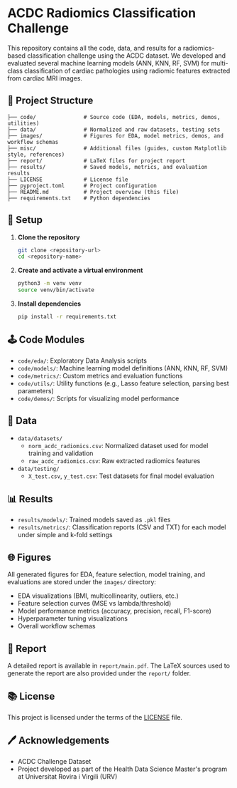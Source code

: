 # ACDC Radiomics Classification Challenge

This repository contains all the code, data, and results for a radiomics-based
classification challenge using the ACDC dataset. We developed and evaluated
several machine learning models (ANN, KNN, RF, SVM) for multi-class
classification of cardiac pathologies using radiomic features extracted from
cardiac MRI images.

## 📂 Project Structure

```
├── code/               # Source code (EDA, models, metrics, demos, utilities)
├── data/               # Normalized and raw datasets, testing sets
├── images/             # Figures for EDA, model metrics, demos, and workflow schemas
├── misc/               # Additional files (guides, custom Matplotlib style, references)
├── report/             # LaTeX files for project report
├── results/            # Saved models, metrics, and evaluation results
├── LICENSE             # License file
├── pyproject.toml      # Project configuration
├── README.md           # Project overview (this file)
├── requirements.txt    # Python dependencies
```

## 🚀 Setup

1. **Clone the repository**

   ```bash
   git clone <repository-url>
   cd <repository-name>
   ```

2. **Create and activate a virtual environment**

   ```bash
   python3 -m venv venv
   source venv/bin/activate
   ```

3. **Install dependencies**

   ```bash
   pip install -r requirements.txt
   ```

## 🕹️ Code Modules

- `code/eda/`: Exploratory Data Analysis scripts
- `code/models/`: Machine learning model definitions (ANN, KNN, RF, SVM)
- `code/metrics/`: Custom metrics and evaluation functions
- `code/utils/`: Utility functions (e.g., Lasso feature selection, parsing best
parameters)
- `code/demos/`: Scripts for visualizing model performance

## 📁 Data

- `data/datasets/`
  - `norm_acdc_radiomics.csv`: Normalized dataset used for model training and
  validation
  - `raw_acdc_radiomics.csv`: Raw extracted radiomics features
- `data/testing/`
  - `X_test.csv`, `y_test.csv`: Test datasets for final model evaluation

## 📊 Results

- `results/models/`: Trained models saved as `.pkl` files
- `results/metrics/`: Classification reports (CSV and TXT) for each model under
simple and k-fold settings

## 🌐 Figures

All generated figures for EDA, feature selection, model training, and
evaluations are stored under the `images/` directory:

- EDA visualizations (BMI, multicollinearity, outliers, etc.)
- Feature selection curves (MSE vs lambda/threshold)
- Model performance metrics (accuracy, precision, recall, F1-score)
- Hyperparameter tuning visualizations
- Overall workflow schemas

## 📄 Report

A detailed report is available in `report/main.pdf`. The LaTeX sources used to
generate the report are also provided under the `report/` folder.

## 📚 License

This project is licensed under the terms of the [LICENSE](LICENSE) file.

## 🖊️ Acknowledgements

- ACDC Challenge Dataset
- Project developed as part of the Health Data Science Master's program at
Universitat Rovira i Virgili (URV)
